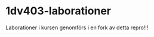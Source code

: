 1dv403-laborationer
===================

Laborationer i kursen genomförs i en fork av detta repro!!!
